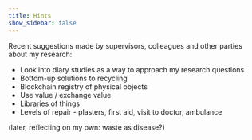 ```yaml
---
title: Hints
show_sidebar: false
---
```


Recent suggestions made by supervisors, colleagues and other parties about my research:

- Look into diary studies as a way to approach my research questions
- Bottom-up solutions to recycling
- Blockchain registry of physical objects
- Use value / exchange value
- Libraries of things
- Levels of repair - plasters, first aid, visit to doctor, ambulance

(later, reflecting on my own: waste as disease?)